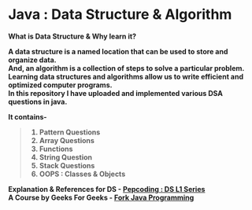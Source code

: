 # Java : Data Structure & Algorithm

<b>What is Data Structure & Why learn it?<b> <br>
     <p> A data structure is a named location that can be used to store and organize data.<br>
     And, an algorithm is a collection of steps to solve a particular problem.<br>
     Learning data structures and algorithms allow us to write efficient and optimized computer programs.<br>
     In this repository I have uploaded and implemented various DSA questions in java.<br>
     </p>

It contains-
> 1. Pattern Questions
> 2. Array Questions
> 3. Functions
> 4. String Question
> 5. Stack Questions
> 6. OOPS : Classes & Objects

Explanation & References for DS - <a href="https://www.youtube.com/playlist?list=PL-Jc9J83PIiFj7YSPl2ulcpwy-mwj1SSk">Pepcoding : DS L1 Series</a><br>
A Course by Geeks For Geeks - <a href="https://practice.geeksforgeeks.org/courses/fork-java">Fork Java Programming</a>
